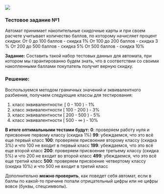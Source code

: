 [![](http://toplogos.ru/images/logo-avito.png)](https://www.avito.ru/)

### Тестовое задание №1
Автомат принимает накопительные скидочные карты и при своем расчете учитывает количество баллов, по которому начисляет процент скидки: От 0 до 100 баллов - скидка 1% От 100 до 200 баллов - скидка 3 % От 200 до 500 баллов - скидка 5% От 500 баллов - скидка 10%

**Задание:** Составить такой набор тестовых данных для автомата, при котором мы гарантированно будем знать, что в соответствии со своими накопленными баллами покупатель получит верную скидку.

### Решение:
Воспользуемся методом граничных значений и эквивалентного разбиения, получаем следующие классы для тестирования:

1. класс эквивалентности: [ 0 - 100 ) - 1%
2. класс эквивалентности [ 100 - 200 ) - 3%
3. класс эквивалентности [ 200 - 500 ) - 5%
4. класс эквивалентности [ 500 - ∞ ) - 10%

**В итоге оптимальными тестами будут:**
**0**: проверяем работу нуля и присвоение первому классу (скидка 1%)
**99**: убеждаемся, что это всё еще первый класс
**100**: проверяем присвоение второму классу (скидка 3%) и что 100 не входит в первый класс
**199**: убеждаемся, что это всё еще второй класс
**200**: проверяем присвоение третьему классу (скидка 5%) и что 200 не входит во второй класс
**499**: убеждаемся, что это всё еще третий класс
**500**: проверяем присвоение четвертому классу (скидка 10%) и что 500 не входит в третий класс

Дополнительно **можно проверить**, как поведет себя автомат, если в баллы по какой-то причине попали отрицательный цифры или не цифры вовсе (буквы, спецсимволы).

